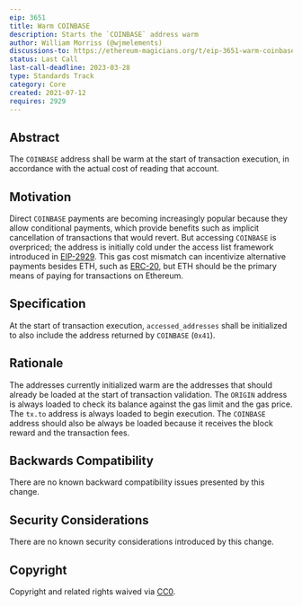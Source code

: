 ```yaml
---
eip: 3651
title: Warm COINBASE
description: Starts the `COINBASE` address warm
author: William Morriss (@wjmelements)
discussions-to: https://ethereum-magicians.org/t/eip-3651-warm-coinbase/6640
status: Last Call
last-call-deadline: 2023-03-28
type: Standards Track
category: Core
created: 2021-07-12
requires: 2929
---
```


## Abstract

The `COINBASE` address shall be warm at the start of transaction execution, in accordance with the actual cost of reading that account.

## Motivation

Direct `COINBASE` payments are becoming increasingly popular because they allow conditional payments, which provide benefits such as implicit cancellation of transactions that would revert.
But accessing `COINBASE` is overpriced; the address is initially cold under the access list framework introduced in [EIP-2929](./eip-2929.md).
This gas cost mismatch can incentivize alternative payments besides ETH, such as [ERC-20](./eip-20.md), but ETH should be the primary means of paying for transactions on Ethereum.

## Specification

At the start of transaction execution, `accessed_addresses` shall be initialized to also include the address returned by `COINBASE` (`0x41`).

## Rationale

The addresses currently initialized warm are the addresses that should already be loaded at the start of transaction validation.
The `ORIGIN` address is always loaded to check its balance against the gas limit and the gas price.
The `tx.to` address is always loaded to begin execution.
The `COINBASE` address should also be always be loaded because it receives the block reward and the transaction fees.

## Backwards Compatibility

There are no known backward compatibility issues presented by this change.

## Security Considerations

There are no known security considerations introduced by this change.

## Copyright

Copyright and related rights waived via [CC0](../LICENSE.md).
